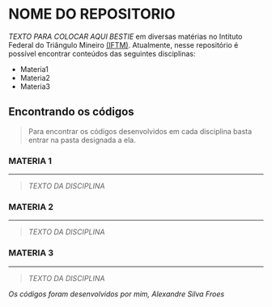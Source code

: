 # NOME DO REPOSITORIO
*TEXTO PARA COLOCAR AQUI BESTIE* em diversas matérias no Intituto Federal do Triângulo Mineiro [(IFTM)](https://iftm.edu.br/). Atualmente, nesse repositório é possível encontrar conteúdos das seguintes disciplinas:

- Materia1 
- Materia2
- Materia3

## Encontrando os códigos

> Para encontrar os códigos desenvolvidos em cada disciplina basta entrar na pasta designada a ela.

### MATERIA 1
___

> *TEXTO DA DISCIPLINA*

### MATERIA 2
___

> *TEXTO DA DISCIPLINA*

### MATERIA 3
___

> *TEXTO DA DISCIPLINA*



*Os códigos foram desenvolvidos por mim, Alexandre Silva Froes*